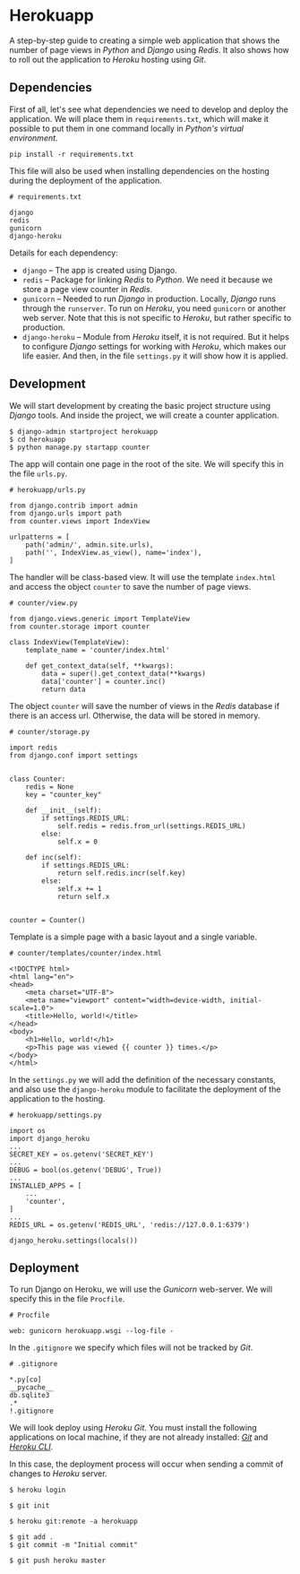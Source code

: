 # Herokuapp

A step-by-step guide to creating a simple web application that shows the number of page views in _Python_ and _Django_ using _Redis_. It also shows how to roll out the application to _Heroku_ hosting using _Git_.


## Dependencies

First of all, let's see what dependencies we need to develop and deploy the application. We will place them in `requirements.txt`, which will make it possible to put them in one command locally in _Python's virtual environment_.
```
pip install -r requirements.txt
```

This file will also be used when installing dependencies on the hosting during the deployment of the application.
```
# requirements.txt

django
redis
gunicorn
django-heroku
```

Details for each dependency:
- `django` &ndash; The app is created using Django.
- `redis` &ndash; Package for linking _Redis_ to _Python_. We need it because we store a page view counter in _Redis_.
- `gunicorn` &ndash; Needed to run _Django_ in production. Locally, _Django_ runs through the `runserver`. To run on _Heroku_, you need `gunicorn` or another web server. Note that this is not specific to _Heroku_, but rather specific to production.
- `django-heroku` &ndash; Module from _Heroku_ itself, it is not required. But it helps to configure _Django_ settings for working with _Heroku_, which makes our life easier. And then, in the file `settings.py` it will show how it is applied.


## Development

We will start development by creating the basic project structure using _Django_ tools. And inside the project, we will create a counter application.
```
$ django-admin startproject herokuapp
$ cd herokuapp
$ python manage.py startapp counter
```

The app will contain one page in the root of the site. We will specify this in the file `urls.py`.
```
# herokuapp/urls.py

from django.contrib import admin
from django.urls import path
from counter.views import IndexView

urlpatterns = [
    path('admin/', admin.site.urls),
    path('', IndexView.as_view(), name='index'),
]
```

The handler will be class-based view. It will use the template `index.html` and access the object `counter` to save the number of page views.
```
# counter/view.py

from django.views.generic import TemplateView
from counter.storage import counter

class IndexView(TemplateView):
    template_name = 'counter/index.html'

    def get_context_data(self, **kwargs):
        data = super().get_context_data(**kwargs)
        data['counter'] = counter.inc()
        return data
```

The object `counter` will save the number of views in the _Redis_ database if there is an access url. Otherwise, the data will be stored in memory.
```
# counter/storage.py

import redis
from django.conf import settings


class Counter:
    redis = None
    key = "counter_key"

    def __init__(self):
        if settings.REDIS_URL:
            self.redis = redis.from_url(settings.REDIS_URL)
        else:
            self.x = 0

    def inc(self):
        if settings.REDIS_URL:
            return self.redis.incr(self.key)
        else:
            self.x += 1
            return self.x


counter = Counter()
```

Template is a simple page with a basic layout and a single variable.
```
# counter/templates/counter/index.html

<!DOCTYPE html>
<html lang="en">
<head>
    <meta charset="UTF-8">
    <meta name="viewport" content="width=device-width, initial-scale=1.0">
    <title>Hello, world!</title>
</head>
<body>
    <h1>Hello, world!</h1>
    <p>This page was viewed {{ counter }} times.</p>
</body>
</html>
```

In the `settings.py` we will add the definition of the necessary constants, and also use the `django-heroku` module to facilitate the deployment of the application to the hosting.
```
# herokuapp/settings.py

import os
import django_heroku
...
SECRET_KEY = os.getenv('SECRET_KEY')
...
DEBUG = bool(os.getenv('DEBUG', True))
...
INSTALLED_APPS = [
    ...
    'counter',
]
...
REDIS_URL = os.getenv('REDIS_URL', 'redis://127.0.0.1:6379')

django_heroku.settings(locals())
```


## Deployment

To run Django on Heroku, we will use the _Gunicorn_ web-server. We will specify this in the file `Procfile`.
```
# Procfile

web: gunicorn herokuapp.wsgi --log-file -
```

In the `.gitignore` we specify which files will not be tracked by _Git_.
```
# .gitignore

*.py[co]
__pycache__
db.sqlite3
.*
!.gitignore
```

We will look deploy using _Heroku Git_. You must install the following applications on local machine, if they are not already installed: [_Git_](https://git-scm.com/book/en/v2/Getting-Started-Installing-Git) and
[_Heroku CLI_](https://devcenter.heroku.com/articles/heroku-command-line). 

In this case, the deployment process will occur when sending a commit of changes to _Heroku_ server.
```
$ heroku login

$ git init

$ heroku git:remote -a herokuapp

$ git add .
$ git commit -m "Initial commit"

$ git push heroku master
```
